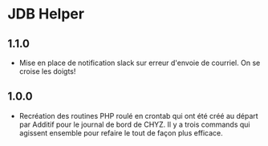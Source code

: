 # JDB Helper

## 1.1.0
- Mise en place de notification slack sur erreur d'envoie de courriel. On se croise les doigts!

## 1.0.0
- Recréation des routines PHP roulé en crontab qui ont été créé au départ par Additif pour le journal de bord de CHYZ. Il y a trois commands qui agissent ensemble pour refaire le tout de façon plus efficace.
